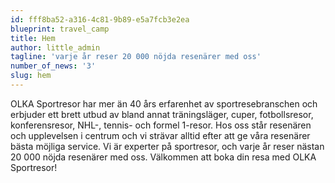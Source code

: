 ```yaml
---
id: fff8ba52-a316-4c81-9b89-e5a7fcb3e2ea
blueprint: travel_camp
title: Hem
author: little_admin
tagline: 'varje år reser 20 000 nöjda resenärer med oss'
number_of_news: '3'
slug: hem
---
```

<p>OLKA Sportresor har mer än 40 års erfarenhet av sportresebranschen och erbjuder ett brett utbud av bland annat träningsläger, cuper, fotbollsresor, konferensresor, NHL-, tennis- och formel 1-resor. Hos oss står resenären och upplevelsen i centrum och vi strävar alltid efter att ge våra resenärer bästa möjliga service. Vi är experter på sportresor, och varje år reser nästan 20 000 nöjda resenärer med oss. Välkommen att boka din resa med OLKA Sportresor!</p>
